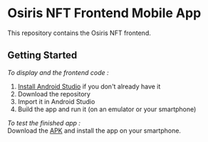# Osiris NFT Frontend Mobile App
This repository contains the Osiris NFT frontend.    

## Getting Started
*To display and the frontend code :*
1. [Install Android Studio](https://developer.android.com/studio/install.html) if you don't already have it
2. Download the repository
3. Import it in Android Studio
4. Build the app and run it (on an emulator or your smartphone)

*To test the finished app :*               
Download the [APK](https://github.com/Osiris-NFT/Frontend-Mobile-App/blob/main/app/release/app-release.apk) and install the app on your smartphone.
